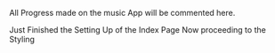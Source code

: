 All Progress made on the music App will be commented here.

Just Finished the Setting Up of the Index Page
Now proceeding to the Styling
